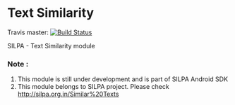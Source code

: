 Text Similarity
===============

Travis master: [![Build Status](https://travis-ci.org/Project-SILPA/sdk-text-similarity.svg)](https://travis-ci.org/Project-SILPA/sdk-text-similarity)

SILPA - Text Similarity module 

### Note :
1. This module is still under development and is part of SILPA Android SDK
2. This module belongs to SILPA project. Please check http://silpa.org.in/Similar%20Texts
